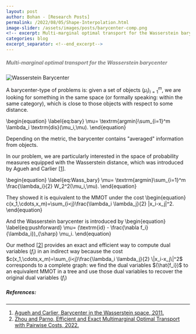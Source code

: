 ```yaml
---
layout: post
author: Bohan - [Research Posts]
permalink: /2022/08/05/Shape-Interpolation.html
image-slider: /assets/images/posts/barycenter-comp.png
<!-- excerpt: Multi-marginal optimal transport for the Wasserstein barycenter -->
categories: blog
excerpt_separator: <!--end_excerpt-->
---
```



<h5><span style="color:grey">Multi-marginal optimal transport for the Wasserstein barycenter</span></h5>
<!--end_excerpt-->

<div><img class="img-fluid" src="{{site.baseurl}}/{{page.image-slider}}" alt="Wasserstein Barycenter" /></div>

A barycenter-type of problems is: given a set of objects $(\mu_i)_{i=1}^m$,  we are looking for something in the same space (or formally speaking: within the same category), which is close to those objects with respect to some distance.

\begin{equation}
\label{eq:bary}
\mu= \textrm{argmin}\sum_{i=1}^m \lambda_i \textrm{dis}(\mu_i,\mu).
\end{equation}

Depending on the metric, the barycenter contains "averaged" information from objects.

In our problem, we are particularly interested in the space of probability measures equipped with the Wasserstein distance, which was introduced by Agueh and Carlier \[[1]\].

\begin{equation}
\label{eq:Wass_bary}
\mu= \textrm{argmin}\sum_{i=1}^m \frac{\lambda_i}{2} W_2^2(\mu_i,\mu).
\end{equation}

They showed it is equivalent to the MMOT under the cost 
\begin{equation}
c(x_1,\cdots,x_m)=\sum_{i<j}\frac{\lambda_i \lambda_j}{2} \|x_i-x_j\|^2.
\end{equation}

And the Wasserstein barycenter is introduced by
\begin{equation}
\label{eq:pushforward}
\mu= (\textrm{id} - \frac{\nabla f_i}{\lambda_i})_{\sharp} \mu_i.
\end{equation}

Our method \[[2]\] provides an exact and efficient way to compute dual variables $(f_i)$ in an indirect way because the cost $c(x_1,\cdots,x_m)=\sum_{i<j}\frac{\lambda_i \lambda_j}{2} \|x_i-x_j\|^2$ corresponds to a complete graph: we find the dual variables $(\hat{f_i})$ to an equivalent MMOT in a tree and use those dual variables to recover the original dual variables $(f_i)$


##### References:
----

1. [Agueh and Carlier, Barycenter in the Wasserstein space, 2011.](http://doi.org/10.1137/100805741)
2. [Zhou and Parno, Efficient and Exact Multimarginal Optimal Transport with Pairwise Costs, 2022.](https://arxiv.org/abs/2208.03025)


[1]: http://doi.org/10.1137/100805741
[2]: https://arxiv.org/abs/2208.03025




